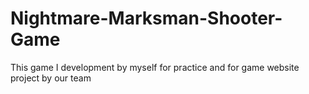 # Nightmare-Marksman-Shooter-Game
This game I development by myself for practice and for game website project by our team  
